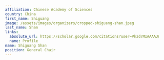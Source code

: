 ```yaml
---
affiliation: Chinese Academy of Sciences
country: China
first_name: Shiguang
image: /assets/images/organizers/cropped-shiguang-shan.jpeg
last_name: Shan
links:
  absolute_url: https://scholar.google.com/citations?user=Vkzd7MIAAAAJ&hl=en
  name: Profile
name: Shiguang Shan
position: General Chair
---
```

